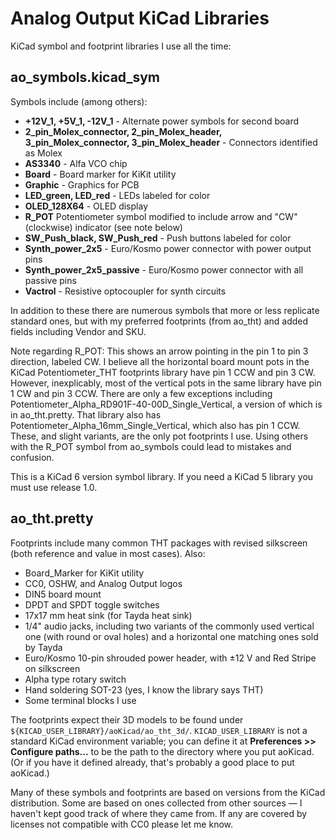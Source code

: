 # Analog Output KiCad Libraries

KiCad symbol and footprint libraries I use all the time:

## ao_symbols.kicad_sym

Symbols include (among others):

* **+12V_1, +5V_1, -12V_1** - Alternate power symbols for second board
* **2_pin_Molex_connector, 2_pin_Molex_header, 3_pin_Molex_connector, 3_pin_Molex_header** - Connectors identified as Molex
* **AS3340** - Alfa VCO chip
* **Board** - Board marker for KiKit utility
* **Graphic** - Graphics for PCB
* **LED_green, LED_red** - LEDs labeled for color
* **OLED_128X64** - OLED display
* **R_POT** Potentiometer symbol modified to include arrow and "CW" (clockwise) indicator (see note below)
* **SW_Push_black, SW_Push_red** - Push buttons labeled for color
* **Synth_power_2x5** - Euro/Kosmo power connector with power output pins
* **Synth_power_2x5_passive** - Euro/Kosmo power connector with all passive pins
* **Vactrol** - Resistive optocoupler for synth circuits

In addition to these there are numerous symbols that more or less replicate standard ones, but with my preferred footprints (from ao_tht) and added fields including Vendor and SKU.

Note regarding R_POT: This shows an arrow pointing in the pin 1 to pin 3 direction, labeled CW. I believe all the horizontal board mount pots in the KiCad Potentiometer_THT footprints library have pin 1 CCW and pin 3 CW. However, inexplicably, most of the vertical pots in the same library have pin 1 CW and pin 3 CCW. There are only a few exceptions including Potentiometer_Alpha_RD901F-40-00D_Single_Vertical, a version of which is in ao_tht.pretty. That library also has Potentiometer_Alpha_16mm_Single_Vertical, which also has pin 1 CCW. These, and slight variants, are the only pot footprints I use. Using others with the R_POT symbol from ao_symbols could lead to mistakes and confusion. 

This is a KiCad 6 version symbol library. If you need a KiCad 5 library you must use release 1.0.

## ao_tht.pretty

Footprints include many common THT packages with revised silkscreen (both reference and value in most cases). Also:

* Board_Marker for KiKit utility
* CC0, OSHW, and Analog Output logos
* DIN5 board mount
* DPDT and SPDT toggle switches
* 17x17 mm heat sink (for Tayda heat sink)
* 1/4" audio jacks, including two variants of the commonly used vertical one (with round or oval holes) and a horizontal one matching ones sold by Tayda
* Euro/Kosmo 10-pin shrouded power header, with ±12 V and Red Stripe on silkscreen
* Alpha type rotary switch
* Hand soldering SOT-23 (yes, I know the library says THT)
* Some terminal blocks I use

The footprints expect their 3D models to be found under `${KICAD_USER_LIBRARY}/aoKicad/ao_tht_3d/`. `KICAD_USER_LIBRARY` is not a standard KiCad environment variable; you can define it at **Preferences >> Configure paths...** to be the path to the directory where you put aoKicad. (Or if you have it defined already, that's probably a good place to put aoKicad.)

Many of these symbols and footprints are based on versions from the KiCad distribution. Some are based on ones collected from other sources — I haven't kept good track of where they came from. If any are covered by licenses not compatible with CC0 please let me know.
